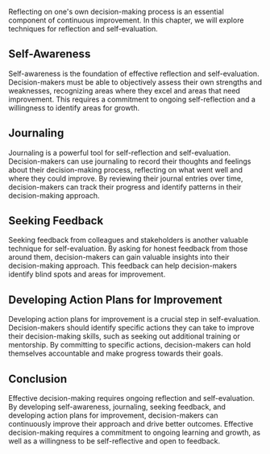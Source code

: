 
Reflecting on one's own decision-making process is an essential component of continuous improvement. In this chapter, we will explore techniques for reflection and self-evaluation.

Self-Awareness
--------------

Self-awareness is the foundation of effective reflection and self-evaluation. Decision-makers must be able to objectively assess their own strengths and weaknesses, recognizing areas where they excel and areas that need improvement. This requires a commitment to ongoing self-reflection and a willingness to identify areas for growth.

Journaling
----------

Journaling is a powerful tool for self-reflection and self-evaluation. Decision-makers can use journaling to record their thoughts and feelings about their decision-making process, reflecting on what went well and where they could improve. By reviewing their journal entries over time, decision-makers can track their progress and identify patterns in their decision-making approach.

Seeking Feedback
----------------

Seeking feedback from colleagues and stakeholders is another valuable technique for self-evaluation. By asking for honest feedback from those around them, decision-makers can gain valuable insights into their decision-making approach. This feedback can help decision-makers identify blind spots and areas for improvement.

Developing Action Plans for Improvement
---------------------------------------

Developing action plans for improvement is a crucial step in self-evaluation. Decision-makers should identify specific actions they can take to improve their decision-making skills, such as seeking out additional training or mentorship. By committing to specific actions, decision-makers can hold themselves accountable and make progress towards their goals.

Conclusion
----------

Effective decision-making requires ongoing reflection and self-evaluation. By developing self-awareness, journaling, seeking feedback, and developing action plans for improvement, decision-makers can continuously improve their approach and drive better outcomes. Effective decision-making requires a commitment to ongoing learning and growth, as well as a willingness to be self-reflective and open to feedback.

